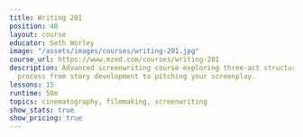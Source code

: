 ```yaml
---
title: Writing 201
position: 48
layout: course
educator: Seth Worley
image: "/assets/images/courses/writing-201.jpg"
course_url: https://www.mzed.com/courses/writing-201
description: Advanced screenwriting course exploring three-act structure and the complete
  process from story development to pitching your screenplay.
lessons: 15
runtime: 50m
topics: cinematography, filmmaking, screenwriting
show_stats: true
show_pricing: true
---
```


